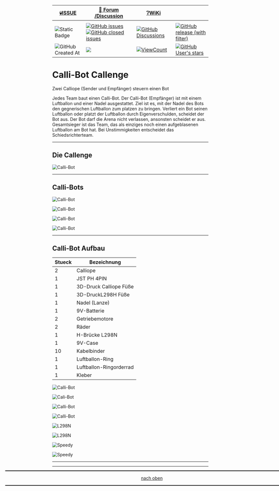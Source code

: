 <a name="oben"></a>

<div align="center">

|[:skull:ISSUE](https://github.com/frankyhub/Calli-Bot/issues?q=is%3Aissue)|[:speech_balloon: Forum /Discussion](https://github.com/frankyhub/Calli-Bot/discussions)|[:grey_question:WiKi](https://github.com/frankyhub/Calli-Bot/wiki)||
|--|--|--|--|
| | | | |
|![Static Badge](https://img.shields.io/badge/RepoNr.:-%2007-blue)|<a href="https://github.com/frankyhub/Calli-Bot/issues">![GitHub issues](https://img.shields.io/github/issues/frankyhub/Calli-Bot)![GitHub closed issues](https://img.shields.io/github/issues-closed/frankyhub/Calli-Bot)|<a href="https://github.com/frankyhub/Calli-Bot/discussions">![GitHub Discussions](https://img.shields.io/github/discussions/frankyhub/Calli-Bot)|<a href="https://github.com/frankyhub/Calli-Bot/releases">![GitHub release (with filter)](https://img.shields.io/github/v/release/frankyhub/Calli-Bot)|
|![GitHub Created At](https://img.shields.io/github/created-at/frankyhub/Calli-Bot)| <a href="https://github.com/frankyhub/Calli-Bot/pulse" alt="Activity"><img src="https://img.shields.io/github/commit-activity/m/badges/shields" />| <a href="https://github.com/frankyhub/Calli-Bot/graphs/traffic"><img alt="ViewCount" src="https://views.whatilearened.today/views/github/frankyhub/github-clone-count-badge.svg">  |<a href="https://github.com/frankyhub?tab=stars"> ![GitHub User's stars](https://img.shields.io/github/stars/frankyhub)|
</div>







# Calli-Bot Callenge
Zwei Calliope (Sender und Empfänger) steuern einen Bot

Jedes Team baut einen Calli-Bot. Der Calli-Bot (Empfänger) ist mit einem Luftballon und einer Nadel ausgestattet.
Ziel ist es, mit der Nadel des Bots den gegnerischen Luftballon zum platzen zu bringen.
Verliert ein Bot seinen Luftballon oder platzt der Luftballon durch Eigenverschulden, scheidet der Bot aus.
Der Bot darf die Arena nicht verlassen, ansonsten scheidet er aus.
Gesamtsieger ist das Team, das als einziges noch einen aufgeblasenen Luftballon am Bot hat.
Bei Unstimmigkeiten entscheidet das Schiedsrichterteam.

---

## Die Callenge

![Calli-Bot](/pic/Calli-Bot19.png)

---

## Calli-Bots

![Calli-Bot](/pic/Calli-Bot06.JPG)

![Calli-Bot](/pic/Calli-Bot04.JPG)

![Calli-Bot](/pic/Calli-Bot11.jpg)


![Calli-Bot](/pic/Calli-Bot17.jpg)

---

## Calli-Bot Aufbau

| Stueck | Bezeichnung | 
| -------- | -------- | 
| 2       | Calliope        | 
| 1        |JST PH 4PIN       | 
| 1        | 3D-Druck Calliope Füße        | 
| 1        | 3D-DruckL298H Füße       |
| 1      | Nadel (Lanze)      |
| 1      |  9V-Batterie     |
| 2       | Getriebemotore      |
| 2       | Räder     |
| 1       | H-Brücke L298N     |
| 1      | 9V-Case       |
| 10       | Kabelbinder      |
| 1      | Luftballon-Ring      |
| 1       | Luftballon-Ringorderrad      |
| 1       | Kleber      |



![Calli-Bot](/pic/Montage.png)


![Cali-Bot](/pic/Regel.png)

![Calli-Bot](/pic/Calloipe2.png)


![Calli-Bot](/pic/H-Br%C3%BCcke%20L298N.png)

![L298N](/pic/L298N2.png)

![L298N](/pic/L298N1.png)

![Speedy](/pic/speedy2.png)

![Speedy](/pic/speedy1.png)

---

<div style="position:absolute; left:2cm; ">   
<ol class="breadcrumb" style="border-top: 2px solid black;border-bottom:2px solid black; height: 45px; width: 900px;"> <p align="center"><a href="#oben">nach oben</a></p></ol>
</div> 

---
